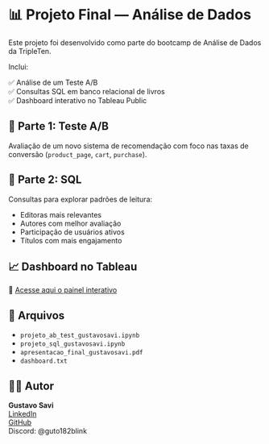 # 📊 Projeto Final — Análise de Dados

Este projeto foi desenvolvido como parte do bootcamp de Análise de Dados da TripleTen.

Inclui:

✅ Análise de um Teste A/B  
✅ Consultas SQL em banco relacional de livros  
✅ Dashboard interativo no Tableau Public  

## 🧪 Parte 1: Teste A/B
Avaliação de um novo sistema de recomendação com foco nas taxas de conversão (`product_page`, `cart`, `purchase`).

## 🧾 Parte 2: SQL
Consultas para explorar padrões de leitura:
- Editoras mais relevantes
- Autores com melhor avaliação
- Participação de usuários ativos
- Títulos com mais engajamento

## 📈 Dashboard no Tableau
🔗 [Acesse aqui o painel interativo](https://public.tableau.com/views/Dashboard-LeituraGustavoSavi/Dashboard-LeituraGustavoSavi)

## 📂 Arquivos
- `projeto_ab_test_gustavosavi.ipynb`
- `projeto_sql_gustavosavi.ipynb`
- `apresentacao_final_gustavosavi.pdf`
- `dashboard.txt`

## 👨‍💻 Autor
**Gustavo Savi**  
[LinkedIn](https://linkedin.com/in/gustavo-savi)  
[GitHub](https://github.com/gutosavi)  
Discord: @guto182blink
